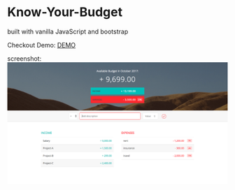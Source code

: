 # Know-Your-Budget

built with vanilla JavaScript and bootstrap

Checkout Demo: [DEMO](https://jessieyang0320.github.io/Budget-App-JS)


screenshot:
![alt text](https://github.com/jessieyang0320/Budget-App-JS/blob/master/screenshotjs.png
)

